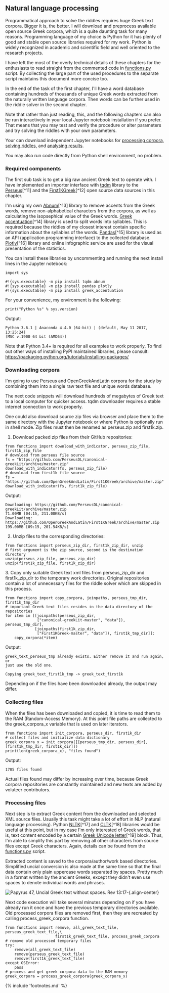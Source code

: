 ## Natural language processing

Programmatical approach to solve the riddles requires huge Greek text corpora.
Bigger it is, the better. I will download and preprocess available open source
Greek corpora, which is a quite daunting task for many reasons. Programming
language of my choice is Python<!-- cite author="python.org" title="Python" date="" location="" type="website" href="http://python.org" --> for it has plenty of good and stable open source
libraries required for my work. Python is widely recognized in academic and
scientific field and well oriented to the research projects.

I have left the most of the overly technical details of these chapters
for the enthusiasts to read straight from the commented code in
[functions.py](https://git.io/vAS2Z)<!-- cite author="Marko Manninen" title="functions.py" date="2018" location="" type="website" href="https://git.io/vAS2Z" --> script. By collecting the large
part of the used procedures to the separate script maintains this
document more concise too.

In the end of the task of the first chapter, I'll have a word database
containing hundreds of thousands of unique Greek words extracted from
the naturally written language corpora. Then words can be further used
in the riddle solver in the second chapter.

<!-- note -->
Note that rather than just reading, this, and the following chapters can also be
run interactively in your local Jupyter notebook<!-- cite author="jupyter.org" title="Jupyter notebook" date="" location="" type="website" href="https://jupyter.org" -->
installation if you prefer. That means that you may test and verify the
procedure or alter parameters and try solving the riddles with your own
parameters.
<!-- endnote -->

Your can download independent Jupyter notebooks for
[processing corpora](https://git.io/vASwM)<!-- cite author="Marko Manninen" title="Processing corpora" date="2018" location="" type="website" href="https://git.io/vASwM" -->,
[solving riddles](https://git.io/vASrY)<!-- cite author="Marko Manninen" title="Solving riddles" date="2018" location="" type="website" href="https://git.io/vASrY" -->, and
[analysing results](https://git.io/vASrY)<!-- cite author="Marko Manninen" title="Analysing results" date="2018" location="" type="website" href="https://git.io/vASrY" -->.

You may also run code directly from Python shell<!-- cite author="python.org" title="Python shell" date="" location="" type="website" href="https://www.python.org/shell/" -->
environment, no problem.

### Required components

The first sub task is to get a big raw ancient Greek text to operate
with. I have implemented an importer interface with
[tqdm](https://github.com/tqdm/tqdm) library to the
[Perseus](http://www.perseus.tufts.edu/hopper/opensource/download)[^11]
and the
[First1KGreek](http://opengreekandlatin.github.io/First1KGreek/)[^12]
open source data sources in this chapter.

I'm using my own [Abnum](https://github.com/markomanninen/abnum3)[^13]
library to remove accents from the Greek words, remove non-alphabetical
characters from the corpora, as well as calculating the isopsephical
value of the Greek words. [Greek
accentuation](https://github.com/jtauber/greek-accentuation)[^14]
library is used to split words into syllables. This is required because
the riddles of my closest interest contain specific information about
the syllables of the words. [Pandas](http://pandas.pydata.org/)[^15]
library is used as an API (application programming interface) to the
collected database. [Plotly](https://plot.ly/)[^16] library and online
infographic service are used for the visual presentation of the
statistics.

You can install these libraries by uncommenting and running the next
install lines in the Jupyter notebook:

```
import sys

#!{sys.executable} -m pip install tqdm abnum
#!{sys.executable} -m pip install pandas plotly
#!{sys.executable} -m pip install greek_accentuation
```

For your convenience, my environment is the following:

```
print("Python %s" % sys.version)
```

Output:

```
Python 3.6.1 | Anaconda 4.4.0 (64-bit) | (default, May 11 2017, 13:25:24)
[MSC v.1900 64 bit (AMD64)]
```

Note that Python 3.4+ is required for all examples to work properly. To
find out other ways of installing PyPI maintained libraries, please
consult: <https://packaging.python.org/tutorials/installing-packages/>

### Downloading corpora

I'm going to use Perseus and OpenGreekAndLatin corpora for the study by
combining them into a single raw text file and unique words database.

The next code snippets will download hundreds of megabytes of Greek text
to a local computer for quicker access. tqdm downloader requires a
stable internet connection to work properly.

One could also download source zip files via browser and place them to
the same directory with the Jupyter notebook or where Python is
optionally run in shell mode. Zip files must then be renamed as
perseus.zip and first1k.zip.

1.  Download packed zip files from their GitHub repositories:

``` {.sourceCode .python}
from functions import download_with_indicator, perseus_zip_file, first1k_zip_file
# download from perseus file source
fs = "https://github.com/PerseusDL/canonical-greekLit/archive/master.zip"
download_with_indicator(fs, perseus_zip_file)
# download from first1k file source
fs = "https://github.com/OpenGreekAndLatin/First1KGreek/archive/master.zip"
download_with_indicator(fs, first1k_zip_file)
```

Output:

``` {.sourceCode .txt}
Downloading: https://github.com/PerseusDL/canonical-greekLit/archive/master.zip
71.00MB [04:15, 211.08KB/s]
Downloading: https://github.com/OpenGreekAndLatin/First1KGreek/archive/master.zip
195.00MB [09:15, 201.54KB/s]
```

2.  Unzip files to the corresponding directories:

``` {.sourceCode .python}
from functions import perseus_zip_dir, first1k_zip_dir, unzip
# first argument is the zip source, second is the destination directory
unzip(perseus_zip_file, perseus_zip_dir)
unzip(first1k_zip_file, first1k_zip_dir)
```

3\. Copy only suitable Greek text xml files from perseus\_zip\_dir and
first1k\_zip\_dir to the temporary work directories. Original
repositories contain a lot of unnecessary files for the riddle solver
which are skipped in this process.

``` {.sourceCode .python}
from functions import copy_corpora, joinpaths, perseus_tmp_dir, first1k_tmp_dir
# important Greek text files resides in the data directory of the repositories
for item in [[joinpaths(perseus_zip_dir,
              ["canonical-greekLit-master", "data"]), perseus_tmp_dir],
             [joinpaths(first1k_zip_dir,
              ["First1KGreek-master", "data"]), first1k_tmp_dir]]:
    copy_corpora(*item)
```

Output:

``` {.sourceCode .txt}
greek_text_perseus_tmp already exists. Either remove it and run again, or
just use the old one.

Copying greek_text_first1k_tmp -> greek_text_first1k
```

Depending on if the files have been downloaded already, the output may
differ.

### Collecting files

When the files has been downloaded and copied, it is time to read them
to the RAM (Random-Access Memory). At this point file paths are
collected to the greek\_corpora\_x variable that is used on later
iterators.

``` {.sourceCode .python}
from functions import init_corpora, perseus_dir, first1k_dir
# collect files and initialize data dictionary
greek_corpora_x = init_corpora([[perseus_tmp_dir, perseus_dir], [first1k_tmp_dir, first1k_dir]])
print(len(greek_corpora_x), "files found")
```

Output:

``` {.sourceCode .text}
1705 files found
```

Actual files found may differ by increasing over time, because Greek
corpora repositories are constantly maintained and new texts are added
by voluteer contributors.

### Processing files

Next step is to extract Greek content from the downloaded and selected
XML source files. Usually this task might take a lot of effort in NLP
(natural language processing). Python [NLTK](https://www.nltk.org/)[^17]
and [CLTK](https://github.com/cltk/cltk)[^18] libraries would be useful
at this point, but in my case I'm only interested of Greek words, that
is, text content encoded by a certain [Greek Unicode
letter](https://en.wikipedia.org/wiki/Greek_alphabet#Greek_in_Unicode)[^19]
block. Thus, I'm able to simplify this part by removing all other
characters from source files except Greek characters. Again, details can
be found from the [functions.py](https://git.io/vAS2Z) script.

Extracted content is saved to the corpora/author/work based directories.
Simplified uncial conversion is also made at the same time so that the
final data contain only plain uppercase words separated by spaces.
Pretty much in a format written by the ancient Greeks, except they
didn't even use spaces to denote individual words and phrases.

![Papyrus 47, Uncial Greek text without spaces. Rev
13:17-](P47.png){.align-center}

Next code execution will take several minutes depending on if you have
already run it once and have the previous temporary directories
available. Old processed corpora files are removed first, then they are
recreated by calling process\_greek\_corpora function.

``` {.sourceCode .python}
from functions import remove, all_greek_text_file, perseus_greek_text_file,\
                      first1k_greek_text_file, process_greek_corpora
# remove old processed temporary files
try:
    remove(all_greek_text_file)
    remove(perseus_greek_text_file)
    remove(first1k_greek_text_file)
except OSError:
    pass
# process and get greek corpora data to the RAM memory
greek_corpora = process_greek_corpora(greek_corpora_x)
```

{% include 'footnotes.md' %}
